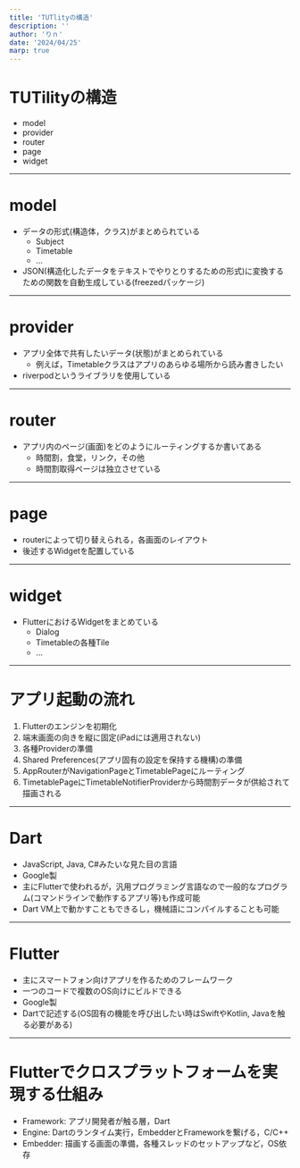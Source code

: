 ```yaml
---
title: 'TUTlityの構造'
description: ''
author: 'りｎ'
date: '2024/04/25'
marp: true
---
```


# TUTilityの構造

- model
- provider
- router
- page
- widget

---

# model

- データの形式(構造体，クラス)がまとめられている
  - Subject
  - Timetable
  - ...
- JSON(構造化したデータをテキストでやりとりするための形式)に変換するための関数を自動生成している(freezedパッケージ)

---

# provider

- アプリ全体で共有したいデータ(状態)がまとめられている
  - 例えば，Timetableクラスはアプリのあらゆる場所から読み書きしたい
- riverpodというライブラリを使用している

---

# router

- アプリ内のページ(画面)をどのようにルーティングするか書いてある
  - 時間割，食堂，リンク，その他
  - 時間割取得ページは独立させている

---

# page

- routerによって切り替えられる，各画面のレイアウト
- 後述するWidgetを配置している

---

# widget

- FlutterにおけるWidgetをまとめている
  - Dialog
  - Timetableの各種Tile
  - ...

---

# アプリ起動の流れ

1. Flutterのエンジンを初期化
2. 端末画面の向きを縦に固定(iPadには適用されない)
3. 各種Providerの準備
4. Shared Preferences(アプリ固有の設定を保持する機構)の準備
5. AppRouterがNavigationPageとTimetablePageにルーティング
6. TimetablePageにTimetableNotifierProviderから時間割データが供給されて描画される

---

# Dart

- JavaScript, Java, C#みたいな見た目の言語
- Google製
- 主にFlutterで使われるが，汎用プログラミング言語なので一般的なプログラム(コマンドラインで動作するアプリ等)も作成可能
- Dart VM上で動かすこともできるし，機械語にコンパイルすることも可能

---

# Flutter

- 主にスマートフォン向けアプリを作るためのフレームワーク
- 一つのコードで複数のOS向けにビルドできる
- Google製
- Dartで記述する(OS固有の機能を呼び出したい時はSwiftやKotlin, Javaを触る必要がある)

---

# Flutterでクロスプラットフォームを実現する仕組み

- Framework: アプリ開発者が触る層，Dart
- Engine: Dartのランタイム実行，EmbedderとFrameworkを繋げる，C/C++
- Embedder: 描画する画面の準備，各種スレッドのセットアップなど，OS依存
